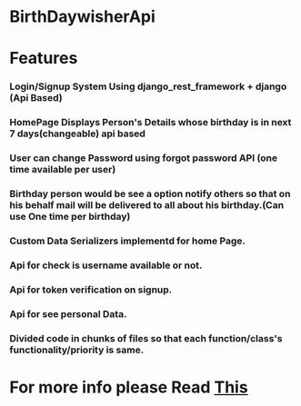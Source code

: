 # BirthDaywisherApi

# Features

<h3>Login/Signup System Using django_rest_framework + django (Api Based)</h3>

<h3>HomePage Displays Person's Details whose birthday is in next 7 days(changeable) api based</h3>

<h3>User can change Password using forgot password API (one time available per user)</h3>

<h3>Birthday person would be see a option notify others so that on his behalf mail will be delivered to all about his birthday.(Can use One time per birthday)</h3>

<h3>Custom Data Serializers implementd for home Page.</h3>

<h3>Api for check is username available or not.</h3>

<h3>Api for token verification on signup.</h3>

<h3>Api for see personal Data.</h3>

<h3>Divided code in chunks of files so that each function/class's functionality/priority is same.</h3>

# For more info please Read <a href="https://github.com/EH-GD-MOHIT21/BirthDaywisherApi/blob/main/main/__explanation__.py">This</a>
